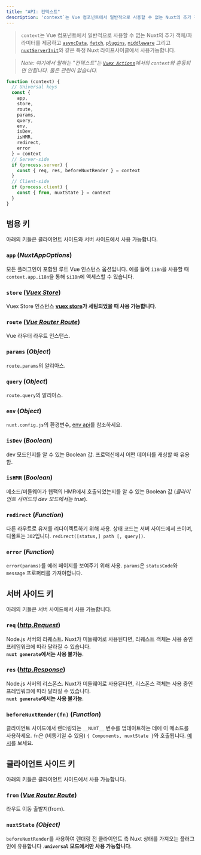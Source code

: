 ```yaml
---
title: "API: 컨텍스트"
description: 'context`는 Vue 컴포넌트에서 일반적으로 사용할 수 없는 Nuxt의 추가 객체/파라미터를 제공합니다. `context`는 `asyncData`, `plugins`, `middlewares`, `modules`, 그리고 `store/nuxtServerInit`와 같은 특별한 nuxt 라이프사이클 영역에서 사용할 수 있습니다.'
---
```


> `context`는 Vue 컴포넌트에서 일반적으로 사용할 수 없는 Nuxt의 추가 객체/파라미터를 제공하고 [`asyncData`](/api), [`fetch`](/api/pages-fetch), [`plugins`](/guide/plugins), [`middleware`](/guide/routing#middleware) 그리고 [`nuxtServerInit`](/guide/vuex-store#the-nuxtserverinit-action)와 같은 특정 Nuxt 라이프사이클에서 사용가능합니다.

> *Note: 여기에서 말하는 "컨텍스트"는 [`Vuex Actions`](https://vuex.vuejs.org/guide/actions.html)에서의 `context`와 혼동되면 안됩니다. 둘은 관련이 없습니다.*

```js
function (context) {
  // Universal keys
  const {
    app,
    store,
    route,
    params,
    query,
    env,
    isDev,
    isHMR,
    redirect,
    error
  } = context
  // Server-side
  if (process.server) {
    const { req, res, beforeNuxtRender } = context
  }
  // Client-side
  if (process.client) {
    const { from, nuxtState } = context
  }
}
```

## 범용 키

아래의 키들은 클라이언트 사이드와 서버 사이드에서 사용 가능합니다.

### `app` (*NuxtAppOptions*)

모든 플러그인이 포함된 루트 Vue 인스턴스 옵션입니다. 예를 들어 `i18n`을 사용할 때 `context.app.i18n`을 통해 `$i18n`에 액세스할 수 있습니다.

### `store` ([*Vuex Store*](https://vuex.vuejs.org/en/api.html#vuexstore-instance-properties))

Vuex Store 인스턴스 **[vuex store](/guide/vuex-store)가 세팅되었을 때 사용 가능합니다**.

### `route` ([*Vue Router Route*](https://router.vuejs.org/en/api/route-object.html))

Vue 라우터 라우트 인스턴스.

### `params` (*Object*)

`route.params`의 알리아스.

### `query` (*Object*)

`route.query`의 알리아스.

### `env` (*Object*)

`nuxt.config.js`의 환경변수, [env api](/api/configuration-env)를 참조하세요.

### `isDev` (*Boolean*)

dev 모드인지를 알 수 있는 Boolean 값. 프로덕션에서 어떤 데이터를 캐싱할 때 유용함.

### `isHMR` (*Boolean*)

메소드/미들웨어가 웹팩의 HMR에서 호출되었는지를 알 수 있는 Boolean 값 (*클라이언트 사이드의 dev 모드에서는 true*).

### `redirect` (*Function*)

다른 라우트로 유저를 리다이렉트하기 위해 사용. 상태 코드는 서버 사이드에서 쓰이며, 디폴트는 `302`입니다. `redirect([status,] path [, query])`.

### `error` (*Function*)

`error(params)`를 에러 페이지를 보여주기 위해 사용. `params`은 `statusCode`와 `message` 프로퍼티를 가져야합니다.

## 서버 사이드 키

아래의 키들은 서버 사이드에서 사용 가능합니다.

### `req` ([*http.Request*](https://nodejs.org/api/http.html#http_class_http_incomingmessage))

Node.js 서버의 리퀘스트. Nuxt가 미들웨어로 사용된다면, 리퀘스트 객체는 사용 중인 프레임워크에 따라 달라질 수 있습니다.<br>**`nuxt generate`에서는 사용 불가능**.  

### `res` ([*http.Response*](https://nodejs.org/api/http.html#http_class_http_serverresponse))

Node.js 서버의 리스폰스. Nuxt가 미들웨어로 사용된다면, 리스폰스 객체는 사용 중인 프레임워크에 따라 달라질 수 있습니다.<br>**`nuxt generate`에서는 사용 불가능**.  

### `beforeNuxtRender(fn)` (*Function*)

클라이언트 사이드에서 렌더링되는 `__NUXT__` 변수를 업데이트하는 데에 이 메소드를 사용하세요. `fn`은 (비동기일 수 있음) `{ Components, nuxtState }`와 호출됩니다. [예시](https://github.com/nuxt/nuxt.js/blob/cf6b0df45f678c5ac35535d49710c606ab34787d/test/fixtures/basic/pages/special-state.vue)를 보세요.

## 클라이언트 사이드 키

아래의 키들은 클라이언트 사이드에서 사용 가능합니다.

### `from` ([*Vue Router Route*](https://router.vuejs.org/en/api/route-object.html))

라우트 이동 출발지(from).

### `nuxtState` *(Object)*

`beforeNuxtRender`를 사용하여 렌더링 전 클라이언트 측 Nuxt 상태를 가져오는 플러그인에 유용합니다 .**`universal` 모드에서만 사용 가능합니다**.
